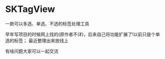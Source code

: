 # SKTagView
一款可以多选、单选、不选的标签处理工具

早年写项目的时候网上找的(原作者不详)，后来自己将功能扩展了!以前只是个单选的标签；
最近整理出来放线上

有啥问题大家可以一起交流




